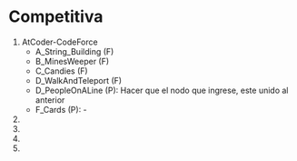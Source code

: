 # Competitiva

1. AtCoder-CodeForce
    - A_String_Building (F)
    - B_MinesWeeper (F)
    - C_Candies (F)
    - D_WalkAndTeleport (F)
    - D_PeopleOnALine (P): Hacer que el nodo que ingrese, este unido al anterior 
    - F_Cards (P): -
2. 
3.
4.
5.
